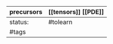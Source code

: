 | precursors | [[tensors]] [[PDE]] |
| ---------- | ------------------- |
| status:    | #tolearn            |
| #tags      |                     |
